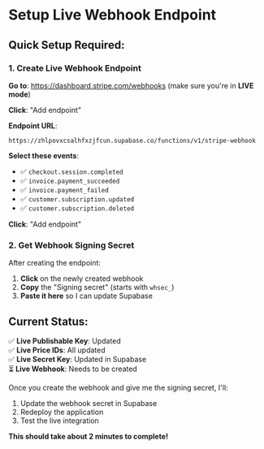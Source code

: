 # Setup Live Webhook Endpoint

## Quick Setup Required:

### 1. Create Live Webhook Endpoint
**Go to**: https://dashboard.stripe.com/webhooks (make sure you're in **LIVE mode**)

**Click**: "Add endpoint"

**Endpoint URL**: 
```
https://zhlpovxcsalhfxzjfcun.supabase.co/functions/v1/stripe-webhook
```

**Select these events**:
- ✅ `checkout.session.completed`
- ✅ `invoice.payment_succeeded`
- ✅ `invoice.payment_failed`
- ✅ `customer.subscription.updated`
- ✅ `customer.subscription.deleted`

**Click**: "Add endpoint"

### 2. Get Webhook Signing Secret
After creating the endpoint:
1. **Click** on the newly created webhook
2. **Copy** the "Signing secret" (starts with `whsec_`)
3. **Paste it here** so I can update Supabase

## Current Status:
✅ **Live Publishable Key**: Updated  
✅ **Live Price IDs**: All updated  
✅ **Live Secret Key**: Updated in Supabase  
⏳ **Live Webhook**: Needs to be created  

Once you create the webhook and give me the signing secret, I'll:
1. Update the webhook secret in Supabase
2. Redeploy the application  
3. Test the live integration

**This should take about 2 minutes to complete!**